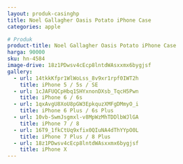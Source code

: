```yaml
---
layout: produk-casinghp
title: Noel Gallagher Oasis Potato iPhone Case
categories: apple

# Produk
product-title: Noel Gallagher Oasis Potato iPhone Case
harga: 90000
sku: hn-4584
image-drive: 18z1PDwsv4cEcp8lntdWAsxxmx6bygjsf
gallery:
  - url: 14tkkKfpr1WlWoLss_8v9xr1rpf0IWT2h
    title: iPhone 5 / 5s / SE
  - url: 1cJAFUQCpHbq1SHYxnonDXsb_TqcH5Pwn
    title: iPhone 6 / 6s
  - url: 1qxAvgU8XoU8pGW3EpkquzXMFgDMmyO_i
    title: iPhone 6 Plus / 6s Plus
  - url: 10vb-SwmJsgmxl-v8MpWzMhTDDlbWJlGA
    title: iPhone 7 / 8
  - url: 16T9_1fkCtUq9xfix0QIuNA4dThYYpO0L
    title: iPhone 7 Plus / 8 Plus
  - url: 18z1PDwsv4cEcp8lntdWAsxxmx6bygjsf
    title: iPhone X
---
```

